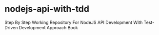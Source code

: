 # nodejs-api-with-tdd
Step By Step Working Repository For NodeJS API Development With Test-Driven Development Approach Book
